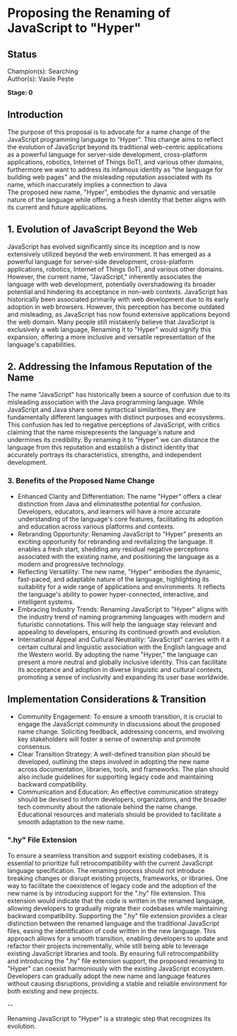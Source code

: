 # Proposing the Renaming of JavaScript to "Hyper"

## Status
Champion(s): Searching<br>
Author(s): Vasile Pește<br>

**Stage: 0**

## Introduction
The purpose of this proposal is to advocate for a name change of the JavaScript programming language to "Hyper".
This change aims to reflect the evolution of JavaScript beyond its traditional web-centric applications
as a powerful language for server-side development, cross-platform applications, robotics, Internet of Things (IoT),
and various other domains, furthermore we want to address its infamous identity as "the language for building web pages"
and the misleading reputation associated with its name, which inaccurately implies a connection to Java<br>
The proposed new name, "Hyper", embodies the dynamic and versatile nature of the language while offering a
fresh identity that better aligns with its current and future applications.

## 1. Evolution of JavaScript Beyond the Web
JavaScript has evolved significantly since its inception and is now extensively utilized beyond the web environment.
It has emerged as a powerful language for server-side development, cross-platform applications, robotics, Internet of Things (IoT),
and various other domains. However, the current name, "JavaScript," inherently associates the language with web development,
potentially overshadowing its broader potential and hindering its acceptance in non-web contexts.
JavaScript has historically been associated primarily with web development due to its early adoption in web browsers.
However, this perception has become outdated and misleading, as JavaScript has now found extensive applications beyond the web domain.
Many people still mistakenly believe that JavaScript is exclusively a web language,
Renaming it to "Hyper" would signify this expansion, offering a more inclusive and versatile representation of the language's capabilities.

## 2. Addressing the Infamous Reputation of the Name
The name "JavaScript" has historically been a source of confusion due to its misleading association with the Java programming language.
While JavaScript and Java share some syntactical similarities, they are fundamentally different languages with distinct purposes and ecosystems.
This confusion has led to negative perceptions of JavaScript, with critics claiming that the name misrepresents the language's nature and undermines its credibility.
By renaming it to "Hyper" we can distance the language from this reputation and establish a distinct identity that accurately portrays its characteristics, strengths, and independent development.

### 3. Benefits of the Proposed Name Change
- Enhanced Clarity and Differentiation: The name "Hyper" offers a clear distinction from Java and eliminatesthe potential for confusion. Developers, educators, and learners will have a more accurate understanding of the language's core features, facilitating its adoption and education across various platforms and contexts.
- Rebranding Opportunity: Renaming JavaScript to "Hyper" presents an exciting opportunity for rebranding and revitalizing the language. It enables a fresh start, shedding any residual negative perceptions associated with the existing name, and positioning the language as a modern and progressive technology.
- Reflecting Versatility: The new name, "Hyper" embodies the dynamic, fast-paced, and adaptable nature of the language, highlighting its suitability for a wide range of applications and environments. It reflects the language's ability to power hyper-connected, interactive, and intelligent systems.
- Embracing Industry Trends: Renaming JavaScript to "Hyper" aligns with the industry trend of naming programming languages with modern and futuristic connotations. This will help the language stay relevant and appealing to developers, ensuring its continued growth and evolution.
- International Appeal and Cultural Neutrality: "JavaScript" carries with it a certain cultural and linguistic association with the English language and the Western world. By adopting the name "Hyper," the language can present a more neutral and globally inclusive identity. This can facilitate its acceptance and adoption in diverse linguistic and cultural contexts, promoting a sense of inclusivity and expanding its user base worldwide.

## Implementation Considerations & Transition
- Community Engagement: To ensure a smooth transition, it is crucial to engage the JavaScript community in discussions about the proposed name change. Soliciting feedback, addressing concerns, and involving key stakeholders will foster a sense of ownership and promote consensus.
- Clear Transition Strategy: A well-defined transition plan should be developed, outlining the steps involved in adopting the new name across documentation, libraries, tools, and frameworks. The plan should also include guidelines for supporting legacy code and maintaining backward compatibility.
- Communication and Education: An effective communication strategy should be devised to inform developers, organizations, and the broader tech community about the rationale behind the name change. Educational resources and materials should be provided to facilitate a smooth adaptation to the new name.

### ".hy" File Extension
To ensure a seamless transition and support existing codebases, it is essential to prioritize full retrocompatibility with the current JavaScript language specification. The renaming process should not introduce breaking changes or disrupt existing projects, frameworks, or libraries.
One way to facilitate the coexistence of legacy code and the adoption of the new name is by introducing support for the ".hy" file extension. This extension would indicate that the code is written in the renamed language, allowing developers to gradually migrate their codebases while maintaining backward compatibility.
Supporting the ".hy" file extension provides a clear distinction between the renamed language and the traditional JavaScript files, easing the identification of code written in the new language. This approach allows for a smooth transition, enabling developers to update and refactor their projects incrementally, while still being able to leverage existing JavaScript libraries and tools.
By ensuring full retrocompatibility and introducing the ".hy" file extension support, the proposed renaming to "Hyper" can coexist harmoniously with the existing JavaScript ecosystem. Developers can gradually adopt the new name and language features without causing disruptions, providing a stable and reliable environment for both existing and new projects.

-- 

Renaming JavaScript to "Hyper" is a strategic step that recognizes its evolution.

